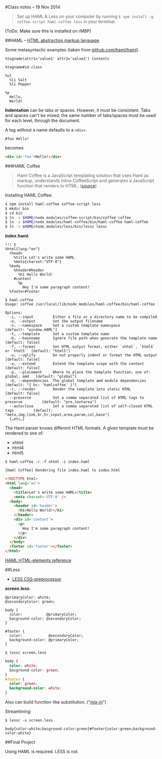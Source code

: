 #Class notes &ndash; 19 Nov 2014

>Set up HAML & Less on your computer by running `$ npm install -g coffee-script haml-coffee less` in your terminal.

(ToDo: Make sure this is installed on rMBP)

##HAML &ndash; [HTML abstraction markup language](http://haml.info/)

Some metasyntactic examples (taken from [github.com/haml/haml](https://github.com/haml/haml)).

```Haml
%tagname(attr1='value1' attr2='value2') Contents

%tagname#id.class

%ul
  %li Salt
  %li Pepper

%p
  Hello,
  World!
```

**Indentation** can be tabs or spaces. However, it must be consistent. Tabs and spaces can't be mixed; the same number of tabs/spaces must be used for each level, through the document.

A tag without a name defaults to a `<div>`.

```Haml
#foo Hello!
```

becomes

```html
<div id='foo'>Hello!</div>
```

###HAML Coffee

>Haml Coffee is a JavaScript templating solution that uses Haml as markup, understands inline CoffeeScript and generates a JavaScript function that renders to HTML.  ([source](https://github.com/netzpirat/haml-coffee/blob/master/README.md))

Installing HAML Coffee:

```sh
$ npm install haml-coffee coffee-script less
$ mkdir bin
$ cd bin
$ ln -s $HOME/node_modules/coffee-script/bin/coffee coffee
$ ln -s $HOME/node_modules/haml-coffee/bin/haml-coffee haml-coffee
$ ln -s $HOME/node_modules/less/bin/lessc lessc
```

**index.haml**:
```Haml
!!! 5
%html{lang:"en"}
  <head>
    %title Let's write some HAML
    %meta{charset:"UTF-8"}
  %body
    %header#header
      %h1 Hello World!
    #content
      %p
        Hey I'm some paragraph content!
  %footer#footer
```

```
$ haml-coffee
Usage: coffee /usr/local/lib/node_modules/haml-coffee/bin/haml-coffee

Options:
  -i, --input         Either a file or a directory name to be compiled          
  -o, --output        Set the output filename                                   
  -n, --namespace     Set a custom template namespace                             [default: "window.HAML"]
  -t, --template      Set a custom template name                                
  -b, --basename      Ignore file path when generate the template name            [default: false]
  -f, --format        Set HTML output format, either `xhtml`, `html4` or `html5`  [default: "html5"]
  -u, --uglify        Do not properly indent or format the HTML output            [default: false]
  -e, --extend        Extend the template scope with the context                  [default: false]
  -p, --placement     Where to place the template function; one of: global, amd   [default: "global"]
  -d, --dependencies  The global template amd module dependencies                 [default: "{ hc: 'hamlcoffee' }"]
  -r, --render        Render the template into static HTML                        [default: false]
  --preserve          Set a comma separated list of HTML tags to preserve         [default: "pre,textarea"]
  --autoclose         Set a comma separated list of self-closed HTML tags         [default: "meta,img,link,br,hr,input,area,param,col,base"]
  {…etc…}
```

The Haml parser knows different HTML formats. A given template must be rendered to one of:

* xhtml
* html4
* html5

`$ haml-coffee -r -f xhtml -i index.haml`

`[Haml Coffee] Rendering file index.haml to index.html`

```HTML
<!DOCTYPE html>
<html lang='en'>
  <head>
    <title>Let's write some HAML</title>
    <meta charset='UTF-8' />
  <body>
    <header id='header'>
      <h1>Hello World!</h1>
    </header>
    <div id='content'>
      <p>
        Hey I'm some paragraph content!
      </p>
    </div>
  </body>
  <footer id='footer'></footer>
</html> 
```






[HAML HTML-elements reference](http://haml.info/docs/yardoc/file.REFERENCE.html#html_elements)

##Less

* [LESS CSS-preprocessor](http://lesscss.org/#)

**screen.less**:
```less
@primaryColor: white;
@secondaryColor: green;

body {
  color:           @primaryColor;
  bacground-color: @secondaryColor;
}

#footer {
  color:            @secondaryColor;
  background-color: @primaryColor;
}
```

`$ lessc screen.less`

```CSS
body {
  color: white;
  bacground-color: green;
}
#footer {
  color: green;
  background-color: white;
}
```

Also can build function-like substitution. ("[mix-in](http://lesscss.org/features/#mixins-feature)")

Streamlining:

`$ lessc -x screen.less`

`body{color:white;bacground-color:green}#footer{color:green;background-color:white}`

##Final Project

Using HAML is required.  LESS is not.



